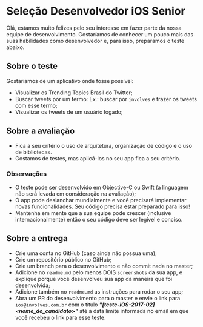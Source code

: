 Seleção Desenvolvedor iOS Senior
==

Olá, estamos muito felizes pelo seu interesse em fazer parte da nossa equipe de desenvolvimento. Gostaríamos de conhecer um pouco mais das suas habilidades como desenvolvedor e, para isso, preparamos o teste abaixo.

Sobre o teste
--

Gostaríamos de um aplicativo onde fosse possível:
- Visualizar os Trending Topics Brasil do Twitter;
- Buscar tweets por um termo: Ex.: buscar por `involves` e trazer os tweets com esse termo;
- Visualizar os tweets de um usuário logado;

Sobre a avaliação
--

- Fica a seu critério o uso de arquitetura, organização de código e o uso de bibliotecas.
- Gostamos de testes, mas aplicá-los no seu app fica a seu critério.

### Observações

- O teste pode ser desenvolvido em Objective-C ou Swift (a linguagem não será levada em consideração na avaliação);
- O app pode deslanchar mundialmente e você precisará implementar novas funcionalidades. Seu código precisa estar preparado para isso!
- Mantenha em mente que a sua equipe pode crescer (inclusive internacionalmente) então o seu código deve ser legível e conciso.

Sobre a entrega
--

- Crie uma conta no GitHub (caso ainda não possua uma);
- Crie um repositório público no GitHub;
- Crie um branch para o desenvolvimento e não commit nada no master;
- Adicione no `readme.md` pelo menos DOIS `screenshots` da sua app, e explique porque você desenvolveu sua app da maneira que foi desenvolvida;
- Adicione também no `readme.md` as instruções para rodar o seu app;
- Abra um PR do desenvolvimento para o master e envie o link para `ios@involves.com.br` com o título ***"[teste-iOS-2017-02] \<nome_do_candidato\>"*** até a data limite informada no email em que você recebeu o link para esse teste.
